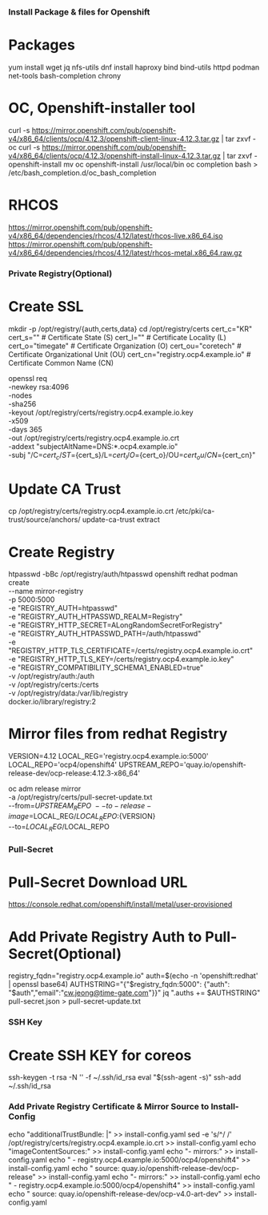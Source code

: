 ### Install Package & files for Openshift ###
# Packages
  yum install wget jq nfs-utils
  dnf install haproxy bind bind-utils httpd podman net-tools bash-completion chrony

# OC, Openshift-installer tool
  curl -s  https://mirror.openshift.com/pub/openshift-v4/x86_64/clients/ocp/4.12.3/openshift-client-linux-4.12.3.tar.gz | tar zxvf - oc
  curl -s https://mirror.openshift.com/pub/openshift-v4/x86_64/clients/ocp/4.12.3/openshift-install-linux-4.12.3.tar.gz | tar zxvf - openshift-install
  mv oc openshift-install /usr/local/bin
  oc completion bash > /etc/bash_completion.d/oc_bash_completion

# RHCOS
  https://mirror.openshift.com/pub/openshift-v4/x86_64/dependencies/rhcos/4.12/latest/rhcos-live.x86_64.iso
  https://mirror.openshift.com/pub/openshift-v4/x86_64/dependencies/rhcos/4.12/latest/rhcos-metal.x86_64.raw.gz

### Private Registry(Optional) ###
# Create SSL
  mkdir -p /opt/registry/{auth,certs,data} 
  cd /opt/registry/certs
  cert_c="KR"
  cert_s="" # Certificate State (S)
  cert_l="" # Certificate Locality (L)
  cert_o="timegate" # Certificate Organization (O)
  cert_ou="coretech" # Certificate Organizational Unit (OU)
  cert_cn="registry.ocp4.example.io" # Certificate Common Name (CN)
  
  openssl req \
  -newkey rsa:4096 \
  -nodes \
  -sha256 \
  -keyout /opt/registry/certs/registry.ocp4.example.io.key \
  -x509 \
  -days 365 \
  -out /opt/registry/certs/registry.ocp4.example.io.crt \
  -addext "subjectAltName=DNS:*.ocp4.example.io" \
  -subj "/C=${cert_c}/ST=${cert_s}/L=${cert_l}/O=${cert_o}/OU=${cert_ou}/CN=${cert_cn}"
# Update CA Trust
  cp /opt/registry/certs/registry.ocp4.example.io.crt /etc/pki/ca-trust/source/anchors/
  update-ca-trust extract

# Create Registry
  htpasswd -bBc /opt/registry/auth/htpasswd openshift redhat
  podman create \
  --name mirror-registry \
  -p 5000:5000 \
  -e "REGISTRY_AUTH=htpasswd" \
  -e "REGISTRY_AUTH_HTPASSWD_REALM=Registry" \
  -e "REGISTRY_HTTP_SECRET=ALongRandomSecretForRegistry" \
  -e "REGISTRY_AUTH_HTPASSWD_PATH=/auth/htpasswd" \
  -e "REGISTRY_HTTP_TLS_CERTIFICATE=/certs/registry.ocp4.example.io.crt" \
  -e "REGISTRY_HTTP_TLS_KEY=/certs/registry.ocp4.example.io.key" \
  -e "REGISTRY_COMPATIBILITY_SCHEMA1_ENABLED=true" \
  -v /opt/registry/auth:/auth \
  -v /opt/registry/certs:/certs \
  -v /opt/registry/data:/var/lib/registry \
  docker.io/library/registry:2

# Mirror files from redhat Registry
  VERSION=4.12
  LOCAL_REG='registry.ocp4.example.io:5000'
  LOCAL_REPO='ocp4/openshift4'
  UPSTREAM_REPO='quay.io/openshift-release-dev/ocp-release:4.12.3-x86_64'

  oc adm release mirror \
  -a /opt/registry/certs/pull-secret-update.txt \
  --from=$UPSTREAM_REPO \
  --to-release-image=$LOCAL_REG/$LOCAL_REPO:${VERSION} \
  --to=$LOCAL_REG/$LOCAL_REPO


### Pull-Secret ###
# Pull-Secret Download URL
  https://console.redhat.com/openshift/install/metal/user-provisioned

# Add Private Registry Auth to Pull-Secret(Optional)
  registry_fqdn="registry.ocp4.example.io"
  auth=$(echo -n 'openshift:redhat' | openssl base64)
  AUTHSTRING="{\"$registry_fqdn:5000\": {\"auth\": \"$auth\",\"email\":\"cw.jeong@time-gate.com\"}}"
  jq ".auths += $AUTHSTRING" pull-secret.json > pull-secret-update.txt


### SSH Key ###
# Create SSH KEY for coreos
ssh-keygen -t rsa -N '' -f ~/.ssh/id_rsa
eval "$(ssh-agent -s)"
ssh-add ~/.ssh/id_rsa

### Add Private Registry Certificate & Mirror Source to Install-Config ###
  echo "additionalTrustBundle: |" >> install-config.yaml
  sed -e 's/^/ /' /opt/registry/certs/registry.ocp4.example.io.crt >> install-config.yaml
  echo "imageContentSources:" >> install-config.yaml
  echo "- mirrors:" >> install-config.yaml
  echo "  - registry.ocp4.example.io:5000/ocp4/openshift4" >> install-config.yaml
  echo "  source: quay.io/openshift-release-dev/ocp-release" >> install-config.yaml
  echo "- mirrors:" >> install-config.yaml
  echo "  - registry.ocp4.example.io:5000/ocp4/openshift4" >> install-config.yaml
  echo "  source: quay.io/openshift-release-dev/ocp-v4.0-art-dev" >> install-config.yaml

